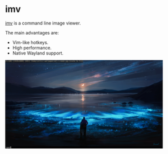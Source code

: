 # imv

[imv](https://sr.ht/~exec64/imv/) is a command line image viewer.

The main advantages are:

- Vim-like hotkeys.
- High performance.
- Native Wayland support.

![imv](imv.png "imv")
